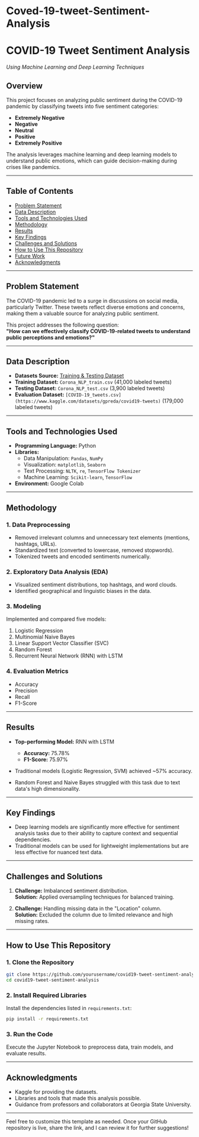 # Coved-19-tweet-Sentiment-Analysis

# **COVID-19 Tweet Sentiment Analysis**  
_Using Machine Learning and Deep Learning Techniques_  

## **Overview**  
This project focuses on analyzing public sentiment during the COVID-19 pandemic by classifying tweets into five sentiment categories:  
- **Extremely Negative**  
- **Negative**  
- **Neutral**  
- **Positive**  
- **Extremely Positive**  

The analysis leverages machine learning and deep learning models to understand public emotions, which can guide decision-making during crises like pandemics.

---

## **Table of Contents**  
- [Problem Statement](#problem-statement)  
- [Data Description](#data-description)  
- [Tools and Technologies Used](#tools-and-technologies-used)  
- [Methodology](#methodology)  
- [Results](#results)  
- [Key Findings](#key-findings)  
- [Challenges and Solutions](#challenges-and-solutions)  
- [How to Use This Repository](#how-to-use-this-repository)  
- [Future Work](#future-work)  
- [Acknowledgments](#acknowledgments)  

---

## **Problem Statement**  
The COVID-19 pandemic led to a surge in discussions on social media, particularly Twitter. These tweets reflect diverse emotions and concerns, making them a valuable source for analyzing public sentiment.  

This project addresses the following question:  
**"How can we effectively classify COVID-19-related tweets to understand public perceptions and emotions?"**

---

## **Data Description**  
- **Datasets Source:** [Training & Testing Dataset](https://www.kaggle.com/datasets/datatattle/covid-19-nlp-text-classification/data)  
- **Training Dataset:** `Corona_NLP_train.csv` (41,000 labeled tweets)  
- **Testing Dataset:** `Corona_NLP_test.csv` (3,900 labeled tweets)  
- **Evaluation Dataset:** `[COVID-19_tweets.csv](https://www.kaggle.com/datasets/gpreda/covid19-tweets)` (179,000 labeled tweets)  

---

## **Tools and Technologies Used**  
- **Programming Language:** Python  
- **Libraries:**  
  - Data Manipulation: `Pandas`, `NumPy`  
  - Visualization: `matplotlib`, `Seaborn`  
  - Text Processing: `NLTK`, `re`, `TensorFlow Tokenizer`  
  - Machine Learning: `Scikit-learn`, `TensorFlow`  
- **Environment:** Google Colab  

---

## **Methodology**  

### **1. Data Preprocessing**  
- Removed irrelevant columns and unnecessary text elements (mentions, hashtags, URLs).  
- Standardized text (converted to lowercase, removed stopwords).  
- Tokenized tweets and encoded sentiments numerically.  

### **2. Exploratory Data Analysis (EDA)**  
- Visualized sentiment distributions, top hashtags, and word clouds.  
- Identified geographical and linguistic biases in the data.  

### **3. Modeling**  
Implemented and compared five models:  
1. Logistic Regression  
2. Multinomial Naive Bayes  
3. Linear Support Vector Classifier (SVC)  
4. Random Forest  
5. Recurrent Neural Network (RNN) with LSTM  

### **4. Evaluation Metrics**  
- Accuracy  
- Precision  
- Recall  
- F1-Score  

---

## **Results**  
- **Top-performing Model:** RNN with LSTM  
  - **Accuracy:** 75.78%  
  - **F1-Score:** 75.97%  

- Traditional models (Logistic Regression, SVM) achieved ~57% accuracy.  
- Random Forest and Naive Bayes struggled with this task due to text data's high dimensionality.  

---

## **Key Findings**  
- Deep learning models are significantly more effective for sentiment analysis tasks due to their ability to capture context and sequential dependencies.  
- Traditional models can be used for lightweight implementations but are less effective for nuanced text data.  

---

## **Challenges and Solutions**  
1. **Challenge:** Imbalanced sentiment distribution.  
   **Solution:** Applied oversampling techniques for balanced training.  

2. **Challenge:** Handling missing data in the "Location" column.  
   **Solution:** Excluded the column due to limited relevance and high missing rates.  

---

## **How to Use This Repository**  

### **1. Clone the Repository**  
```bash  
git clone https://github.com/yourusername/covid19-tweet-sentiment-analysis.git  
cd covid19-tweet-sentiment-analysis  
```  

### **2. Install Required Libraries**  
Install the dependencies listed in `requirements.txt`:  
```bash  
pip install -r requirements.txt  
```  

### **3. Run the Code**  
Execute the Jupyter Notebook to preprocess data, train models, and evaluate results.  

---


## **Acknowledgments**  
- Kaggle for providing the datasets.  
- Libraries and tools that made this analysis possible.  
- Guidance from professors and collaborators at Georgia State University.  

---

Feel free to customize this template as needed. Once your GitHub repository is live, share the link, and I can review it for further suggestions!

